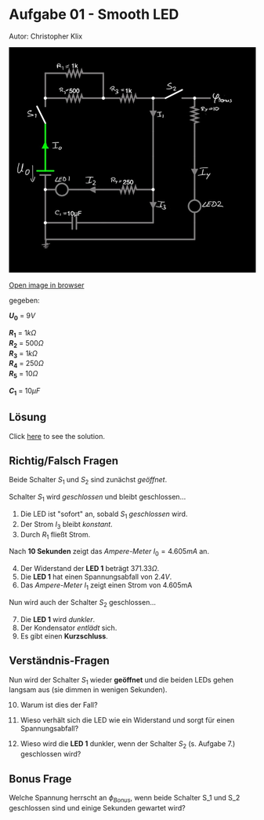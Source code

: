 # Aufgabe 01 - Smooth LED

Autor: Christopher Klix

![Circuit - State 0](./circuit-20230112-1258.jpg)

[Open image in browser](./circuit-20230112-1258.jpg)

gegeben:

**$U_0$** = $9V$

**$R_1$** = $1k \Omega$ \
**$R_2$** = $500 \Omega$ \
**$R_3$** = $1k \Omega$ \
**$R_4$** = $250 \Omega$ \
**$R_5$** = $10 \Omega$

**$C_1$** = $10µF$

## Lösung

Click [here](./solution.md) to see the solution.

## Richtig/Falsch Fragen

Beide Schalter $S_1$ und $S_2$ sind zunächst _geöffnet_.

Schalter $S_1$ wird _geschlossen_ und bleibt geschlossen...

1. Die LED ist "sofort" an, sobald $S_1$ _geschlossen_ wird.
1. Der Strom $I_3$ bleibt _konstant_.
1. Durch $R_1$ fließt Strom.

Nach **10 Sekunden** zeigt das _Ampere-Meter_ $I_0 = 4.605mA$ an.

4. Der Widerstand der **LED 1** beträgt $371.33 \Omega$.
1. Die **LED 1** hat einen Spannungsabfall von $2.4V$.
1. Das _Ampere-Meter_ $I_1$ zeigt einen Strom von 4.605mA

Nun wird auch der Schalter $S_2$ geschlossen...

7. Die **LED 1** wird _dunkler_.
1. Der Kondensator _entlädt_ sich.
1. Es gibt einen **Kurzschluss**.

## Verständnis-Fragen

Nun wird der Schalter $S_1$ wieder **geöffnet** und die beiden LEDs gehen langsam aus (sie dimmen in wenigen Sekunden).

10. Warum ist dies der Fall?

11. Wieso verhält sich die LED wie ein Widerstand und sorgt für einen Spannungsabfall?

12. Wieso wird die **LED 1** dunkler, wenn der Schalter $S_2$ (s. Aufgabe 7.) geschlossen wird?

## Bonus Frage

Welche Spannung herrscht an $\phi_{Bonus}$, wenn beide Schalter S_1 und S_2 geschlossen sind und einige Sekunden gewartet wird?
